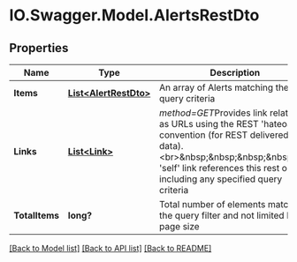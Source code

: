 # IO.Swagger.Model.AlertsRestDto
## Properties

Name | Type | Description | Notes
------------ | ------------- | ------------- | -------------
**Items** | [**List&lt;AlertRestDto&gt;**](AlertRestDto.md) | An array of Alerts matching the query criteria | 
**Links** | [**List&lt;Link&gt;**](Link.md) | *method&#x3D;GET*Provides link relations as URLs using the REST &#x27;hateoas&#x27; convention (for REST delivered data).&lt;br&gt;&amp;nbsp;&amp;nbsp;&amp;nbsp;&amp;nbsp;The &#x27;self&#x27; link references this rest object, including any specified query criteria | 
**TotalItems** | **long?** | Total number of elements matching the query filter and not limited by page size | 

[[Back to Model list]](../README.md#documentation-for-models) [[Back to API list]](../README.md#documentation-for-api-endpoints) [[Back to README]](../README.md)

